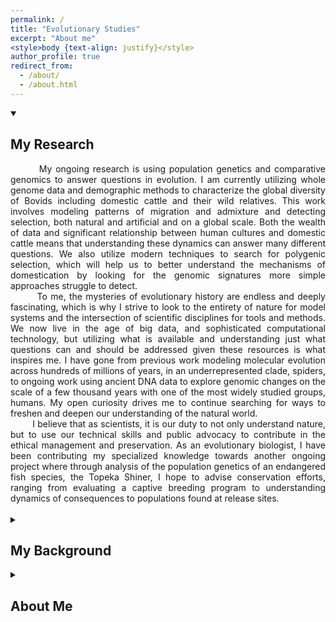 ```yaml
---
permalink: /
title: "Evolutionary Studies"
excerpt: "About me"
<style>body {text-align: justify}</style>
author_profile: true
redirect_from: 
  - /about/
  - /about.html
---
```


<details open><summary><h2>My Research</h2></summary> 
  <div style="text-align: justify">
  &nbsp; &nbsp; &nbsp; &nbsp; My ongoing research is using population genetics and comparative genomics to answer questions in evolution. I am currently utilizing whole genome data and demographic methods  to characterize the global diversity of Bovids including domestic cattle and their wild relatives. This work involves modeling patterns of migration and admixture and detecting selection, both natural and artificial and on a global scale. Both the wealth of data and significant relationship between human cultures and domestic cattle means that understanding these dynamics can answer many different questions. We also utilize modern techniques to search for polygenic selection, which will help us to better understand the mechanisms of domestication by looking for the genomic signatures more simple approaches struggle to detect.<br>   
  &nbsp; &nbsp; &nbsp; &nbsp; To me, the mysteries of evolutionary history are endless and deeply fascinating, which is why I strive to look to the entirety of nature for model systems and the intersection of scientific disciplines for tools and methods. We now live in the age of big data, and sophisticated computational technology, but utilizing what is available and understanding just what questions can and should be addressed given these resources is what inspires me. I have gone from previous work modeling molecular evolution across hundreds of millions of years, in an underrepresented clade, spiders, to ongoing work using ancient DNA data to explore genomic changes on the scale of a few thousand years with one of the most widely studied groups, humans. My open curiosity drives me to continue searching for ways to freshen and deepen our understanding of the natural world.<br>  
  &nbsp; &nbsp; &nbsp; &nbsp; I believe that as scientists, it is our duty to not only understand nature, but to use our technical skills and public advocacy to contribute in the ethical management and preservation. As an evolutionary biologist, I have been contributing my specialized knowledge towards another ongoing project where through analysis of the population genetics of an endangered fish species, the Topeka Shiner, I hope to advise conservation efforts, ranging from evaluating a captive breeding program to understanding dynamics of consequences to populations found at release sites.<br>  
    <br>
  </div>
</details>
<details>
  <summary><h2>My Background</h2></summary> 
<div style="text-align: justify">
&nbsp; &nbsp; &nbsp; &nbsp; I am an evolutionary biologist with a passionate fascination with the natural world. My interests have driven me to pursue a career where my efforts contribute to our shared understanding and appreciation of life on earth.  <br>  
&nbsp; &nbsp; &nbsp; &nbsp; I have always been interested in studying biology, but choosing a more specific discipline was a process of trial, error and self discovery. I began my higher education planning to pursue a future in biomedical engineering or clinical oncology, but quickly found myself most enamored by studying evolution. On what seems like a fateful trip into the field to collect samples for an entomology project, I found a spider which was mimicking the ants it was wandering amongst quite convincingly. This discovery brought me so much wonder, that I finally made the switch which was long coming, and set my sights on graduate school instead of medical school.  <br> 
&nbsp;&nbsp;&nbsp;&nbsp;   Being enraptured by the diversity and adaptability of life, I  became involved in undergraduate research and got some hands-on wet lab experience for a genetic barcoding project. Here I learned the fundamentals of benchwork, but more significantly, the importance of thoughtful experimental design.  <br>
&nbsp; &nbsp; &nbsp; &nbsp; I joined a computational lab during my masters program and entered into a whole new world: studying evolution from the molecular viewpoint. It was here that I began to grasp the type of data and algorithmic techniques involved in modern studies of genomics, and just how complex natural selection can be from different paradigms.  <br>
 &nbsp; &nbsp; &nbsp; &nbsp; I next moved onto studying population genetics during my PhD program, looking at answering more specific questions in evolution, such as how anthropogenic forces shaped populations of domesticated species on a global scale. Working with an agriculturally relevant species gave me the opportunity to truly see the scale of data used by industries, governments, and international consortiums.   <br>
&nbsp; &nbsp; &nbsp; &nbsp; Each stage in my research and educational journey has instilled me with new skills, new understandings, and new ways of thinking. A major factor in this has been my desire to be a well rounded scientist with an interdisciplinary mindset.   <br>
  <br>
</div>
</details>
<details>
  <summary><h2>About Me</h2></summary> 
<div style="text-align: justify">
&nbsp; &nbsp; &nbsp; &nbsp; I am originally from northwestern Pennsylvania. My life has always been one where I was passionate about learning, and spending time in the outdoors of Appalachia and the great lakes region as a youth, gave me a close personal attachment to nature. These two great enjoyments of mine set me on the course of studying evolution as an academic. I have a strong belief that there is value in being well rounded, and being open to viewing the world from new perspectives.  <br>
&nbsp; &nbsp; &nbsp; &nbsp; My goal is to eventually become a professor of biology at a higher level institution to continue research in the field, as well as to educate newer generations of scientists from my inclusive and multidimensional perspective of life and learning. I am also inspired to work towards advancing public outreach, and emphasizing accessibility and intend to use my career as a scientist to not only further discovery, but to spread awareness of new research by communicating to a wide and diverse public. I believe that it is not only the job of a scientist to explore and study the world around us and ask the questions which might not be easy to answer, but to share the passion of discovery and pursuit of knowledge.  <br>
&nbsp; &nbsp; &nbsp; &nbsp; Outside of science, I have a love for reading classic literature, and I especially enjoy collecting old books. I am an avid home chef and love to try cooking and tasting cuisine from all around the world. And one of my more niche hobbies is studying tea ceremonies from several cultures and tasting traditional teas much the same way a sommelier appreciates wine. Part of what shapes my other interests is the value I place on connoisseurship and new experiences.   <br>
</div>
</details>
